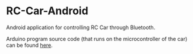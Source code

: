 # RC-Car-Android
Android application for controlling RC Car through Bluetooth.

Arduino program source code (that runs on the microcontroller of the car) can be found [here](https://github.com/somaveszelovszki/RC-Car-Arduino).
